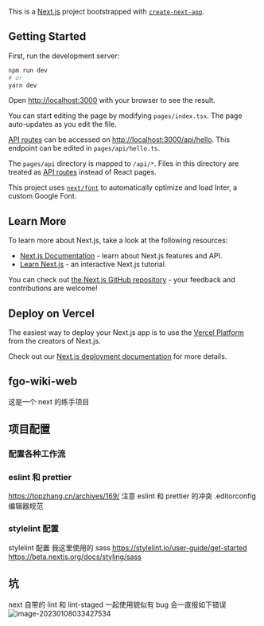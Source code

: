 This is a [Next.js](https://nextjs.org/) project bootstrapped with [`create-next-app`](https://github.com/vercel/next.js/tree/canary/packages/create-next-app).

## Getting Started

First, run the development server:

```bash
npm run dev
# or
yarn dev
```

Open [http://localhost:3000](http://localhost:3000) with your browser to see the result.

You can start editing the page by modifying `pages/index.tsx`. The page auto-updates as you edit the file.

[API routes](https://nextjs.org/docs/api-routes/introduction) can be accessed on [http://localhost:3000/api/hello](http://localhost:3000/api/hello). This endpoint can be edited in `pages/api/hello.ts`.

The `pages/api` directory is mapped to `/api/*`. Files in this directory are treated as [API routes](https://nextjs.org/docs/api-routes/introduction) instead of React pages.

This project uses [`next/font`](https://nextjs.org/docs/basic-features/font-optimization) to automatically optimize and load Inter, a custom Google Font.

## Learn More

To learn more about Next.js, take a look at the following resources:

- [Next.js Documentation](https://nextjs.org/docs) - learn about Next.js features and API.
- [Learn Next.js](https://nextjs.org/learn) - an interactive Next.js tutorial.

You can check out [the Next.js GitHub repository](https://github.com/vercel/next.js/) - your feedback and contributions are welcome!

## Deploy on Vercel

The easiest way to deploy your Next.js app is to use the [Vercel Platform](https://vercel.com/new?utm_medium=default-template&filter=next.js&utm_source=create-next-app&utm_campaign=create-next-app-readme) from the creators of Next.js.

Check out our [Next.js deployment documentation](https://nextjs.org/docs/deployment) for more details.

## fgo-wiki-web

这是一个 next 的练手项目

## 项目配置

### 配置各种工作流

### eslint 和 prettier

https://topzhang.cn/archives/169/
注意 eslint 和 prettier 的冲突
.editorconfig 编辑器规范

### stylelint 配置

stylelint 配置 我这里使用的 sass
https://stylelint.io/user-guide/get-started
https://beta.nextjs.org/docs/styling/sass

## 坑

next 自带的 lint 和 lint-staged 一起使用貌似有 bug
会一直报如下错误  
![image-20230108033427534](https://zhanghengtuchaung.oss-cn-chengdu.aliyuncs.com/img/image-20230108033427534.png)
